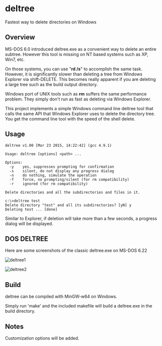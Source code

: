 # deltree

Fastest way to delete directories on Windows

## Overview

MS-DOS 6.0 introduced deltree.exe as a convenient way to delete an
entire subtree. However this tool is missing on NT based systems such
as XP, Win7, etc.

On those systems, you can use "**rd /s**" to accomplish the same task.
However, it is significantly slower than deleting a tree from Windows
Explorer via shift-DELETE. This becomes really apparent if you are
deleting a large tree such as the build output directory.

Windows port of UNIX tools such as **rm** suffers the same performance
problem. They simply don't run as fast as deleting via Windows
Explorer.

This project implements a simple Windows command line deltree tool
that calls the same API that Windows Explorer uses to delete the
directory tree. You get the command line tool with the speed of the
shell delete.

## Usage

```
deltree v1.00 [Mar 23 2015, 14:22:42] (gcc 4.9.1)

Usage: deltree [options] <path> ...

Options:
  -y    yes, suppresses prompting for confirmation
  -s    silent, do not display any progress dialog
  -n    do nothing, simulate the operation
  -f    force, no prompting/silent (for rm compatibility)
  -r    ignored (for rm compatibility)

Delete directories and all the subdirectories and files in it.
```

```
c:\>deltree test
Delete directory "test" and all its subdirectories? [yN] y
Deleting test ... [done]
```

Similar to Explorer, if deletion will take more than a few seconds, a
progress dialog will be displayed.

## DOS DELTREE

Here are some screenshots of the classic deltree.exe on MS-DOS 6.22

![deltree1](https://github.com/ai7/deltree/raw/master/images/dos-deltree1.png)

![deltree2](https://github.com/ai7/deltree/raw/master/images/dos-deltree2.png)

## Build

deltree can be compiled with MinGW-w64 on Windows.

Simply run 'make' and the included makefile will build a deltree.exe
in the build directory.

## Notes

Customization options will be added.
